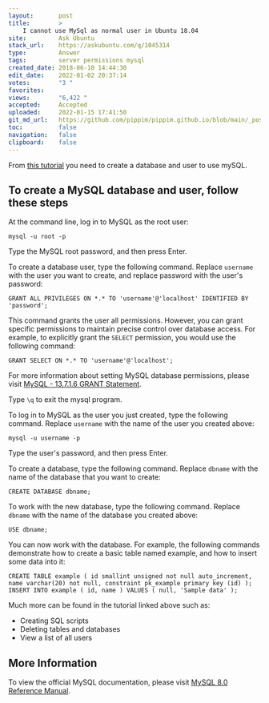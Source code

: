 ```yaml
---
layout:       post
title:        >
    I cannot use MySql as normal user in Ubuntu 18.04
site:         Ask Ubuntu
stack_url:    https://askubuntu.com/q/1045314
type:         Answer
tags:         server permissions mysql
created_date: 2018-06-10 14:44:30
edit_date:    2022-01-02 20:37:14
votes:        "3 "
favorites:    
views:        "6,422 "
accepted:     Accepted
uploaded:     2022-01-15 17:41:50
git_md_url:   https://github.com/pippim/pippim.github.io/blob/main/_posts/2018/2018-06-10-I-cannot-use-MySql-as-normal-user-in-Ubuntu-18.04.md
toc:          false
navigation:   false
clipboard:    false
---
```


From [this tutorial][1] you need to create a database and user to use mySQL.


## To create a MySQL database and user, follow these steps

At the command line, log in to MySQL as the root user:

``` 
mysql -u root -p
```

Type the MySQL root password, and then press Enter.

To create a database user, type the following command. Replace `username` with the user you want to create, and replace password with the user's password:

``` 
GRANT ALL PRIVILEGES ON *.* TO 'username'@'localhost' IDENTIFIED BY 'password';
```

This command grants the user all permissions. However, you can grant specific permissions to maintain precise control over database access. For example, to explicitly grant the `SELECT` permission, you would use the following command:

``` 
GRANT SELECT ON *.* TO 'username'@'localhost';
```

For more information about setting MySQL database permissions, please visit [MySQL - 13.7.1.6 GRANT Statement](https://dev.mysql.com/doc/refman/5.5/en/grant.html).

Type `\q` to exit the mysql program.

To log in to MySQL as the user you just created, type the following command. Replace `username` with the name of the user you created above:

``` 
mysql -u username -p
```

Type the user's password, and then press Enter.

To create a database, type the following command. Replace `dbname` with the name of the database that you want to create:

``` 
CREATE DATABASE dbname;
```

To work with the new database, type the following command. Replace `dbname` with the name of the database you created above:

``` 
USE dbname;
```

You can now work with the database. For example, the following commands demonstrate how to create a basic table named example, and how to insert some data into it:

``` 
CREATE TABLE example ( id smallint unsigned not null auto_increment, name varchar(20) not null, constraint pk_example primary key (id) );
INSERT INTO example ( id, name ) VALUES ( null, 'Sample data' );
```

Much more can be found in the tutorial linked above such as:

- Creating SQL scripts
- Deleting tables and databases
- View a list of all users

## More Information

To view the official MySQL documentation, please visit [MySQL 8.0 Reference Manual](https://dev.mysql.com/doc/refman/5.5/en/index.html).


  [1]: https://www.a2hosting.com/kb/developer-corner/mysql/managing-mysql-databases-and-users-from-the-command-line
